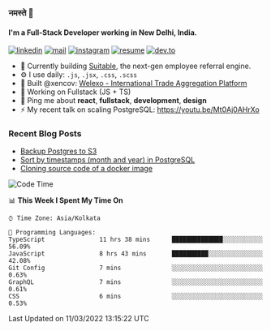 ### नमस्ते 🙏

#### I'm a Full-Stack Developer working in New Delhi, India.

[![linkedin](https://img.shields.io/badge/linkedin-%230077B5.svg)](https://linkedin.com/in/sambhav2612)
[![mail](https://img.shields.io/badge/gmail-D14836)](mailto:sambhavjain2612@gmail.com)
[![instagram](https://img.shields.io/badge/instagram-%23E4405F.svg)](https://instagram.com/sambhav2612)
[![resume](https://img.shields.io/badge/resume-%23#FFFF00.svg)](https://mega.nz/file/IjA3yaoB#BFfQg1-aKva0piAd_wWs8Hf5dlnYRQ2ZkwtYwNMzBhA)
[![dev.to](https://img.shields.io/badge/dev.to-000000.svg)](https://dev.to/sambhav2612)

- 🏢 Currently building [Suitable](https://suitable.ai), the next-gen employee referral engine.
- ⚙️ I use daily: `.js`, `.jsx`, `.css`, `.scss`
- 💅 Built @xencov: [Welexo - International Trade Aggregation Platform](https://welexo.com)
- 🌱 Working on Fullstack (JS + TS)
- 💬 Ping me about **react**, **fullstack**, **development**, **design**
- ⚡️ My recent talk on scaling PostgreSQL: https://youtu.be/Mt0Aj0AHrXo

### Recent Blog Posts
<!-- BLOG-POST-LIST:START -->
- [Backup Postgres to S3](https://dev.to/sambhav2612/backup-postgres-to-s3-2nkk)
- [Sort by timestamps &lpar;month and year&rpar; in PostgreSQL](https://dev.to/sambhav2612/sort-by-timestamps-in-postgresql-2f2h)
- [Cloning source code of a docker image](https://dev.to/sambhav2612/reverse-engineering-a-docker-image-i8c)
<!-- BLOG-POST-LIST:END -->

<!--START_SECTION:waka-->
![Code Time](http://img.shields.io/badge/Code%20Time-1%2C702%20hrs%201%20min-blue)

📊 **This Week I Spent My Time On** 

```text
⌚︎ Time Zone: Asia/Kolkata

💬 Programming Languages: 
TypeScript               11 hrs 38 mins      ██████████████░░░░░░░░░░░   56.09% 
JavaScript               8 hrs 43 mins       ██████████░░░░░░░░░░░░░░░   42.08% 
Git Config               7 mins              ░░░░░░░░░░░░░░░░░░░░░░░░░   0.63% 
GraphQL                  7 mins              ░░░░░░░░░░░░░░░░░░░░░░░░░   0.61% 
CSS                      6 mins              ░░░░░░░░░░░░░░░░░░░░░░░░░   0.53%

```


 Last Updated on 11/03/2022 13:15:22 UTC
<!--END_SECTION:waka-->
